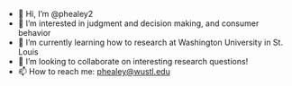 - 👋 Hi, I’m @phealey2
- 👀 I’m interested in judgment and decision making, and consumer behavior
- 🌱 I’m currently learning how to research at Washington University in St. Louis
- 💞️ I’m looking to collaborate on interesting research questions!
- 📫 How to reach me: phealey@wustl.edu

<!---
phealey2/phealey2 is a ✨ special ✨ repository because its `README.md` (this file) appears on your GitHub profile.
You can click the Preview link to take a look at your changes.
--->
